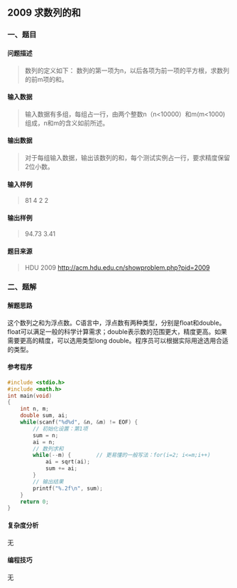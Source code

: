## 2009 求数列的和

### 一、题目

#### 问题描述

> 数列的定义如下： 数列的第一项为n，以后各项为前一项的平方根，求数列的前m项的和。

#### 输入数据

> 输入数据有多组，每组占一行，由两个整数n（n<10000）和m(m<1000)组成，n和m的含义如前所述。

#### 输出数据

> 对于每组输入数据，输出该数列的和，每个测试实例占一行，要求精度保留2位小数。

#### 输入样例

> 81 4 2 2

#### 输出样例

> 94.73 3.41

#### 题目来源

> HDU 2009  http://acm.hdu.edu.cn/showproblem.php?pid=2009

### 二、题解

#### 解题思路

 这个数列之和为浮点数。C语言中，浮点数有两种类型，分别是float和double。float可以满足一般的科学计算需求；double表示数的范围更大，精度更高。如果需要更高的精度，可以选用类型long double。程序员可以根据实际用途选用合适的类型。 

#### 参考程序

```c++
#include <stdio.h>
#include <math.h>
int main(void)
{
    int n, m;
    double sum, ai;
    while(scanf("%d%d", &n, &m) != EOF) {
        // 初始化设置：第1项
        sum = n;
        ai = n;
        // 数列求和
        while(--m) {        // 更易懂的一般写法：for(i=2; i<=m;i++)
            ai = sqrt(ai);
            sum += ai;
        }
        // 输出结果
        printf("%.2f\n", sum);
    }
    return 0;
}
```

#### 复杂度分析

无

#### 编程技巧

无